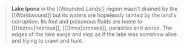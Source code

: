 > **Lake Ipona** in the [[Wounded Lands]] region wasn't drained by the [[Worldwound]] but its waters are hopelessly tainted by the land's corruption. Its foul and poisonous fluids are home to [[Hezrou|hezrous]], [[Omox|omoxes]], parasites and worse. The edges of the lake surge and slop as if the lake was somehow alive and trying to crawl and hunt.